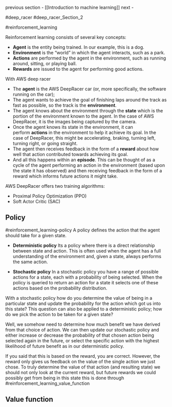 
previous section - [[Introduction to machine learning]]
next - 

#deep_racer
#deep_racer_Section_2

#reinforcement_learning 

Reinforcement learning consists of several key concepts:

-   **Agent** is the entity being trained. In our example, this is a dog.
-   **Environment** is the “world” in which the agent interacts, such as a park.
-   **Actions** are performed by the agent in the environment, such as running around, sitting, or playing ball.
-   **Rewards** are issued to the agent for performing good actions.

With AWS deep racer 


-   The **agent** is the AWS DeepRacer car (or, more specifically, the software running on the car);
-   The agent wants to achieve the goal of finishing laps around the track as fast as possible, so the track is the **environment**.
-   The agent knows about the environment through the **state** which is the portion of the environment known to the agent. In the case of AWS DeepRacer, it is the images being captured by the camera.
-   Once the agent knows its state in the environment, it can perform **actions** in the environment to help it achieve its goal. In the case of DeepRacer, this might be accelerating, braking, turning left, turning right, or going straight.
-   The agent then receives feedback in the form of a **reward** about how well that action contributed towards achieving its goal.
-   And all this happens within an **episode**. This can be thought of as a cycle of the agent performing an action in the environment (based upon the state it has observed) and then receiving feedback in the form of a reward which informs future actions it might take.

AWS DeepRacer offers two training algorithms:

-   Proximal Policy Optimization (PPO)
-   Soft Actor Critic (SAC)

## Policy 
#reinforcement_learning-policy 
A policy defines the action that the agent should take for a given state.

- **Deterministic policy**
Its a policy where there is a direct relationship between state and action. This is often used when the agent has a full understanding of the environment and, given a state, always performs the same action.

- **Stochastic policy** 
In a stochastic policy you have a range of possible actions for a state, each with a probability of being selected. When the policy is queried to return an action for a state it selects one of these actions based on the probability distribution.

With a stochastic policy how do you determine the value of being in a particular state and update the probability for the action which got us into this state? This question can also be applied to a deterministic policy; how do we pick the action to be taken for a given state?  
  
Well, we somehow need to determine how much benefit we have derived from that choice of action. We can then update our stochastic policy and either increase or decrease the probability of that chosen action being selected again in the future, or select the specific action with the highest likelihood of future benefit as in our deterministic policy.  
  
If you said that this is based on the reward, you are correct. However, the reward only gives us feedback on the value of the single action we just chose. To truly determine the value of that action (and resulting state) we should not only look at the current reward, but future rewards we could possibly get from being in this state this is done through #reinforcement_learning_value_function

## Value function 

